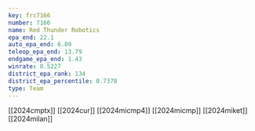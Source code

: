 ```yaml
---
key: frc7166
number: 7166
name: Red Thunder Robotics
epa_end: 22.1
auto_epa_end: 6.89
teleop_epa_end: 13.79
endgame_epa_end: 1.43
winrate: 0.5227
district_epa_rank: 134
district_epa_percentile: 0.7378
type: Team
---
```

[[2024cmptx]]
[[2024cur]]
[[2024micmp4]]
[[2024micmp]]
[[2024miket]]
[[2024milan]]
